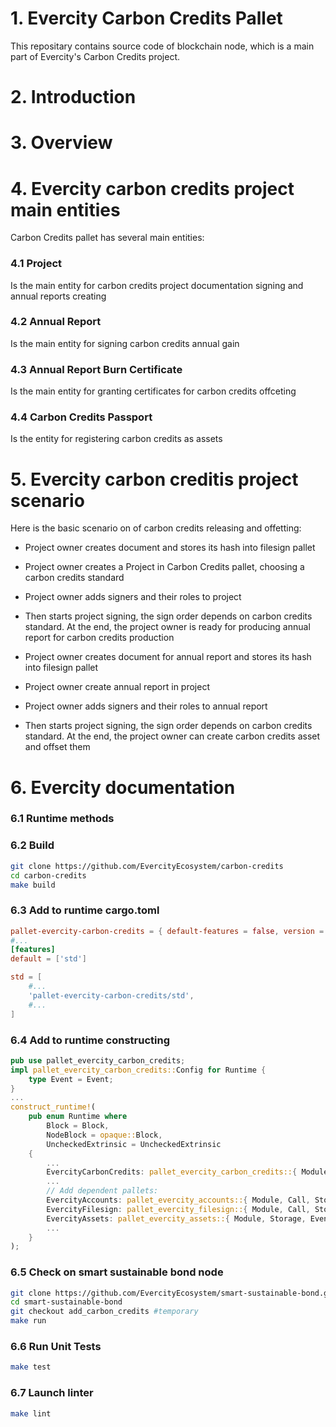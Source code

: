 # 1. Evercity Carbon Credits Pallet

This repositary contains source code of blockchain node, which is a main part of Evercity's Carbon Credits project.

# 2. Introduction

# 3. Overview

# 4. Evercity carbon credits project main entities

Carbon Credits pallet has several main entities: 

### 4.1 Project 

Is the main entity for carbon credits project documentation signing and annual reports creating 

### 4.2 Annual Report 

Is the main entity for signing carbon credits annual gain 

### 4.3 Annual Report Burn Certificate 

Is the main entity for granting certificates for carbon credits offceting 

### 4.4 Carbon Credits Passport 

Is the entity for registering carbon credits as assets  


# 5. Evercity carbon creditis project scenario

Here is the basic scenario on of carbon credits releasing and offetting:

- Project owner creates document and stores its hash into filesign pallet

- Project owner creates a Project in Carbon Credits pallet, choosing a carbon credits standard

- Project owner adds signers and their roles to project

- Then starts project signing, the sign order depends on carbon credits standard. At the end, the project owner is ready for producing annual report for carbon credits production

- Project owner creates document for annual report and stores its hash into filesign pallet

- Project owner create annual report in project

- Project owner adds signers and their roles to annual report

- Then starts project signing, the sign order depends on carbon credits standard. At the end, the project owner can create carbon credits asset and offset them



# 6. Evercity documentation

### 6.1 Runtime methods

<!-- Methods of pallet-evercity are described in Rust documentation [here](http://51.15.47.43/doc/pallet_evercity/) [TEMP] -->

### 6.2 Build

```bash
git clone https://github.com/EvercityEcosystem/carbon-credits
cd carbon-credits
make build
```
### 6.3 Add to runtime cargo.toml

```toml
pallet-evercity-carbon-credits = { default-features = false, version = '0.1.12', git = 'https://github.com/EvercityEcosystem/carbon-credits' }
#...
[features]
default = ['std']

std = [
    #...
    'pallet-evercity-carbon-credits/std',
    #...
]
```

### 6.4 Add to runtime constructing

```rust
pub use pallet_evercity_carbon_credits;
impl pallet_evercity_carbon_credits::Config for Runtime {
    type Event = Event;
}
...
construct_runtime!(
    pub enum Runtime where
        Block = Block,
        NodeBlock = opaque::Block,
        UncheckedExtrinsic = UncheckedExtrinsic
    {
        ...
        EvercityCarbonCredits: pallet_evercity_carbon_credits::{ Module, Call, Storage, Event<T>},
        ...
        // Add dependent pallets:
        EvercityAccounts: pallet_evercity_accounts::{ Module, Call, Storage, Config<T>, Event<T>},
        EvercityFilesign: pallet_evercity_filesign::{ Module, Call, Storage, Event<T> },
        EvercityAssets: pallet_evercity_assets::{ Module, Storage, Event<T> },
        ...
    }
);
```

### 6.5 Check on smart sustainable bond node

```bash
git clone https://github.com/EvercityEcosystem/smart-sustainable-bond.git
cd smart-sustainable-bond
git checkout add_carbon_credits #temporary
make run
```

### 6.6 Run Unit Tests

```bash
make test
```

### 6.7 Launch linter

```bash
make lint
```
